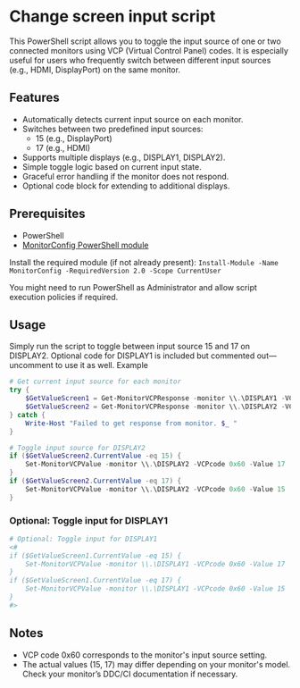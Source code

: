 # Change screen input script
This PowerShell script allows you to toggle the input source of one or two connected monitors using VCP (Virtual Control Panel) codes. It is especially useful for users who frequently switch between different input sources (e.g., HDMI, DisplayPort) on the same monitor.

## Features
- Automatically detects current input source on each monitor.
- Switches between two predefined input sources:
  -    15 (e.g., DisplayPort)
  -    17 (e.g., HDMI)
- Supports multiple displays (e.g., DISPLAY1, DISPLAY2).
- Simple toggle logic based on current input state.
- Graceful error handling if the monitor does not respond.
- Optional code block for extending to additional displays.

## Prerequisites
- PowerShell
- [MonitorConfig PowerShell module](https://www.powershellgallery.com/packages/MonitorConfig/2.0)

Install the required module (if not already present):
`` Install-Module -Name MonitorConfig -RequiredVersion 2.0 -Scope CurrentUser ``

You might need to run PowerShell as Administrator and allow script execution policies if required.

## Usage

Simply run the script to toggle between input source 15 and 17 on DISPLAY2.
Optional code for DISPLAY1 is included but commented out—uncomment to use it as well.
Example
``` powershell
# Get current input source for each monitor
try {
    $GetValueScreen1 = Get-MonitorVCPResponse -monitor \\.\DISPLAY1 -VCPcode 0x60
    $GetValueScreen2 = Get-MonitorVCPResponse -monitor \\.\DISPLAY2 -VCPcode 0x60
} catch {
    Write-Host "Failed to get response from monitor. $_ "
}
``` 
``` powershell
# Toggle input source for DISPLAY2
if ($GetValueScreen2.CurrentValue -eq 15) {
    Set-MonitorVCPValue -monitor \\.\DISPLAY2 -VCPcode 0x60 -Value 17
}
if ($GetValueScreen2.CurrentValue -eq 17) {
    Set-MonitorVCPValue -monitor \\.\DISPLAY2 -VCPcode 0x60 -Value 15
}
```
### Optional: Toggle input for DISPLAY1
``` powershell
# Optional: Toggle input for DISPLAY1
<#
if ($GetValueScreen1.CurrentValue -eq 15) {
    Set-MonitorVCPValue -monitor \\.\DISPLAY1 -VCPcode 0x60 -Value 17
}
if ($GetValueScreen1.CurrentValue -eq 17) {
    Set-MonitorVCPValue -monitor \\.\DISPLAY1 -VCPcode 0x60 -Value 15
}
#>
```
## Notes
- VCP code 0x60 corresponds to the monitor's input source setting.
- The actual values (15, 17) may differ depending on your monitor's model. Check your monitor’s DDC/CI documentation if necessary.
